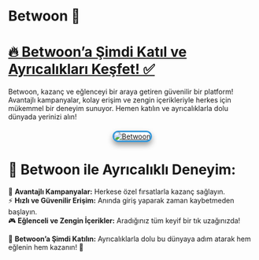 # Betwoon 🌟  

# <a href="https://cutt.ly/BetwoonLink">🔥 Betwoon’a Şimdi Katıl ve Ayrıcalıkları Keşfet! ✅</a>  
Betwoon, kazanç ve eğlenceyi bir araya getiren güvenilir bir platform! Avantajlı kampanyalar, kolay erişim ve zengin içerikleriyle herkes için mükemmel bir deneyim sunuyor. Hemen katılın ve ayrıcalıklarla dolu dünyada yerinizi alın!  

<div style="text-align: center; margin-top: 20px;">  
    <a href="https://cutt.ly/BetwoonLink" title="Betwoon Güncel Giriş">  
        <img src="https://i.ibb.co/BtMhhf6/g-venligiris.jpg" alt="Betwoon" style="max-width: 100%; border: 3px solid #3498db; border-radius: 15px; box-shadow: 0 6px 12px rgba(0,0,0,0.4);">  
    </a>  
</div>  

# 🚀 Betwoon ile Ayrıcalıklı Deneyim:  
💎 **Avantajlı Kampanyalar:** Herkese özel fırsatlarla kazanç sağlayın.  
⚡ **Hızlı ve Güvenilir Erişim:** Anında giriş yaparak zaman kaybetmeden başlayın.  
🎮 **Eğlenceli ve Zengin İçerikler:** Aradığınız tüm keyif bir tık uzağınızda!  

🎯 **Betwoon’a Şimdi Katılın:** Ayrıcalıklarla dolu bu dünyaya adım atarak hem eğlenin hem kazanın! 💎  
